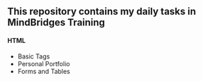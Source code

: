 <h2>This repository contains my daily tasks in MindBridges Training</h2>
<h4>HTML</h4>
<ul>
  <li>Basic Tags</li>
  <li>Personal Portfolio</li>
  <li>Forms and Tables</li>
</ul>
